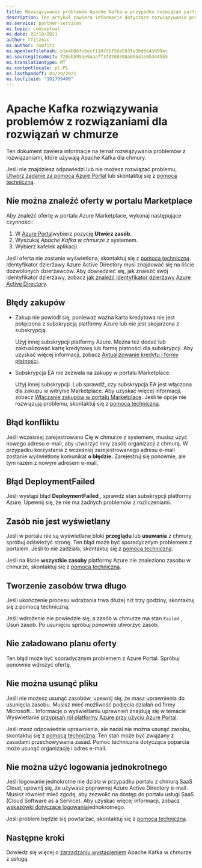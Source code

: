 ```yaml
---
title: Rozwiązywanie problemów Apache Kafka w przypadku rozwiązań partnerskich z chmurą Azure
description: Ten artykuł zawiera informacje dotyczące rozwiązywania problemów i często zadawanych pytań dotyczących usługi Cloud w chmurze na platformie Azure.
ms.service: partner-services
ms.topic: conceptual
ms.date: 02/18/2021
author: tfitzmac
ms.author: tomfitz
ms.openlocfilehash: b1e4b06fcbecf11d7d5f58a583fe3bd6643d99ec
ms.sourcegitcommit: f28ebb95ae9aaaff3f87d8388a09b41e0b3445b5
ms.translationtype: MT
ms.contentlocale: pl-PL
ms.lasthandoff: 03/29/2021
ms.locfileid: "101709400"
---
```

# <a name="troubleshooting-apache-kafka-for-confluent-cloud-solutions"></a>Apache Kafka rozwiązywania problemów z rozwiązaniami dla rozwiązań w chmurze

Ten dokument zawiera informacje na temat rozwiązywania problemów z rozwiązaniami, które używają Apache Kafka dla chmury.

Jeśli nie znajdziesz odpowiedzi lub nie możesz rozwiązać problemu, [Utwórz żądanie za pomocą Azure Portal](manage.md#get-support) lub skontaktuj się z [pomocą techniczną](https://support.confluent.io).

## <a name="cant-find-offer-in-the-marketplace"></a>Nie można znaleźć oferty w portalu Marketplace

Aby znaleźć ofertę w portalu Azure Marketplace, wykonaj następujące czynności:

1. W [Azure Portal](https://portal.azure.com)wybierz pozycję **Utwórz zasób**.
1. Wyszukaj _Apache Kafka w chmurze z_ systemem.
1. Wybierz kafelek aplikacji.

Jeśli oferta nie zostanie wyświetlona, skontaktuj się z [pomocą techniczną](https://support.confluent.io). Identyfikator dzierżawy Azure Active Directory musi znajdować się na liście dozwolonych dzierżawców. Aby dowiedzieć się, jak znaleźć swój identyfikator dzierżawy, zobacz [jak znaleźć identyfikator dzierżawy Azure Active Directory](../../active-directory/fundamentals/active-directory-how-to-find-tenant.md).

## <a name="purchase-errors"></a>Błędy zakupów

* Zakup nie powiódł się, ponieważ ważna karta kredytowa nie jest połączona z subskrypcją platformy Azure lub nie jest skojarzona z subskrypcją.

  Użyj innej subskrypcji platformy Azure. Można też dodać lub zaktualizować kartę kredytową lub formę płatności dla subskrypcji. Aby uzyskać więcej informacji, zobacz [Aktualizowanie kredytu i formy płatności](../../cost-management-billing/manage/change-credit-card.md).

* Subskrypcja EA nie zezwala na zakupy w portalu Marketplace.

  Użyj innej subskrypcji. Lub sprawdź, czy subskrypcja EA jest włączona dla zakupu w witrynie Marketplace. Aby uzyskać więcej informacji, zobacz [Włączanie zakupów w portalu Marketplace](../../cost-management-billing/manage/ea-azure-marketplace.md#enabling-azure-marketplace-purchases). Jeśli te opcje nie rozwiązują problemu, skontaktuj się z [pomocą techniczną](https://support.confluent.io).

## <a name="conflict-error"></a>Błąd konfliktu

Jeśli wcześniej zarejestrowano Cię w chmurze z systemem, musisz użyć nowego adresu e-mail, aby utworzyć inny zasób organizacji z chmurą. W przypadku korzystania z wcześniej zarejestrowanego adresu e-mail zostanie wyświetlony komunikat **o błędzie.** Zarejestruj się ponownie, ale tym razem z nowym adresem e-mail.

## <a name="deploymentfailed-error"></a>Błąd DeploymentFailed

Jeśli wystąpi błąd **DeploymentFailed** , sprawdź stan subskrypcji platformy Azure. Upewnij się, że nie ma żadnych problemów z rozliczeniami.

## <a name="resource-isnt-displayed"></a>Zasób nie jest wyświetlany

Jeśli w portalu nie są wyświetlane bloki **przeglądu** lub **usuwania** z chmury, spróbuj odświeżyć stronę. Ten błąd może być sporadycznym problemem z portalem. Jeśli to nie zadziała, skontaktuj się z [pomocą techniczną](https://support.confluent.io).

Jeśli na liście **wszystkie zasoby** platformy Azure nie znaleziono zasobu w chmurze, skontaktuj się z [pomocą techniczną](https://support.confluent.io).

## <a name="resource-creation-takes-long-time"></a>Tworzenie zasobów trwa długo

Jeśli ukończenie procesu wdrażania trwa dłużej niż trzy godziny, skontaktuj się z pomocą techniczną.

Jeśli wdrożenie nie powiedzie się, a zasób w chmurze ma stan `Failed` , Usuń zasób. Po usunięciu spróbuj ponownie utworzyć zasób.

## <a name="offer-plan-doesnt-load"></a>Nie załadowano planu oferty

Ten błąd może być sporadycznym problemem z Azure Portal. Spróbuj ponownie wdrożyć ofertę.

## <a name="unable-to-delete"></a>Nie można usunąć pliku

Jeśli nie możesz usunąć zasobów, upewnij się, że masz uprawnienia do usunięcia zasobu. Musisz mieć możliwość podjęcia działań od firmy Microsoft... Informacje o wyświetlaniu uprawnień znajdują się w temacie Wyświetlanie [przypisań ról platformy Azure przy użyciu Azure Portal](../../role-based-access-control/role-assignments-list-portal.md).

Jeśli masz odpowiednie uprawnienia, ale nadal nie można usunąć zasobu, skontaktuj się z [pomocą techniczną](https://support.confluent.io). Ten stan może być związany z zasadami przechowywania zasad. Pomoc techniczna dotycząca poparcia może usunąć organizację i adres e-mail.

## <a name="unable-to-use-single-sign-on"></a>Nie można użyć logowania jednokrotnego

Jeśli logowanie jednokrotne nie działa w przypadku portalu z chmurą SaaS Cloud, upewnij się, że używasz poprawnej Azure Active Directory e-mail. Musisz również mieć zgodę, aby zezwolić na dostęp do portalu usługi SaaS (Cloud Software as a Service). Aby uzyskać więcej informacji, zobacz [wskazówki dotyczące logowania](manage.md#single-sign-on)jednokrotnego.

Jeśli problem będzie się powtarzać, skontaktuj się z [pomocą techniczną](https://support.confluent.io).

## <a name="next-steps"></a>Następne kroki

Dowiedz się więcej o [zarządzaniu wystąpieniem](manage.md) Apache Kafka w chmurze z usługą.
